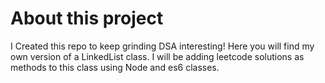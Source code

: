 # About this project

I Created this repo to keep grinding DSA interesting!
Here you will find my own version of a LinkedList class. I will be adding leetcode solutions as methods to this class using Node and es6 classes.
